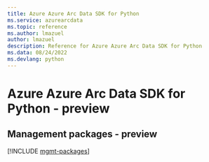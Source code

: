 ```yaml
---
title: Azure Azure Arc Data SDK for Python
ms.service: azurearcdata
ms.topic: reference
ms.author: lmazuel
author: lmazuel
description: Reference for Azure Azure Arc Data SDK for Python
ms.data: 08/24/2022
ms.devlang: python
---
```

# Azure Azure Arc Data SDK for Python - preview

## Management packages - preview
[!INCLUDE [mgmt-packages](azure-arc-data-mgmt-index.md)]